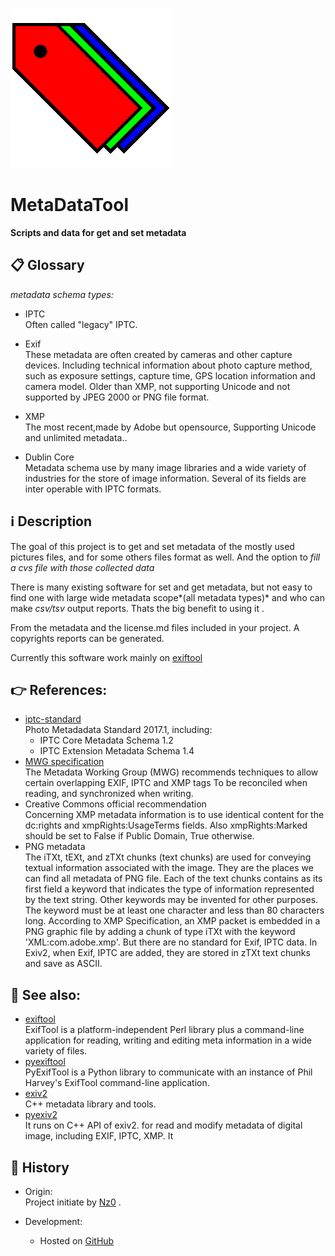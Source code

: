![Logo icon](contents/logo/logo.svg "Software-name logo")
# MetaDataTool
**Scripts and data for get and set metadata**


## 📋 Glossary
*metadata schema types:*

 - IPTC  
	Often called "legacy" IPTC.
	
 - Exif  
	These metadata are often created by cameras and other capture devices.
	Including technical information about photo capture method, 
	such as exposure settings, capture time, GPS location information and camera model.
	Older than XMP, not supporting Unicode and not supported by JPEG 2000 or PNG file format.
	
 - XMP  
	The most recent,made by Adobe but opensource,
	Supporting Unicode and unlimited metadata..
	
 - Dublin Core  
	Metadata schema use by many image libraries and a wide variety of industries
	for the store of image information.
	Several of its fields are inter operable with IPTC formats.


## ℹ️ Description
The goal of this project is to get and set metadata of the mostly used pictures files,
and for some others files format as well. 
And the option to *fill a cvs file with those collected data*

There is many existing software for set and get metadata,
but not easy to find one with large wide metadata scope*(all metadata types)* 
and who can make *csv/tsv* output reports.
Thats the big benefit to using it .

From the metadata and the license.md files included in your project.
A copyrights reports can be generated.

Currently this software work mainly on [exiftool](https://www.sno.phy.queensu.ca/~phil/exiftool)


## 👉 References:
 - [iptc-standard](https://www.iptc.org/std/photometadata/specification/IPTC-PhotoMetadata)  
	Photo Metadadata Standard 2017.1, including:
	 - IPTC Core Metadata Schema 1.2
	 - IPTC Extension Metadata Schema 1.4
 - [MWG specification](http://www.metadataworkinggroup.org/ )  
	The Metadata Working Group (MWG) 
	recommends techniques to allow certain overlapping EXIF, IPTC and XMP tags
	To be reconciled when reading, and synchronized when writing.
 - Creative Commons official recommendation  
	Concerning XMP metadata information
	is to use identical content for the dc:rights and xmpRights:UsageTerms fields.
	Also xmpRights:Marked should be set to False if Public Domain, True otherwise.
 - PNG metadata  
	The iTXt, tEXt, and zTXt chunks (text chunks) 
	are used for conveying textual information associated with the image. 
	They are the places we can find all metadata of PNG file.
	Each of the text chunks contains as its first field a keyword that indicates the type of information represented by the text string. 
	Other keywords may be invented for other purposes.
	The keyword must be at least one character and less than 80 characters long.
	According to XMP Specification,
	an XMP packet is embedded in a PNG graphic file by adding a chunk of type iTXt 
	with the keyword 'XML:com.adobe.xmp'.
	But there are no standard for Exif, IPTC data. In Exiv2, 
	when Exif, IPTC are added, they are stored in zTXt text chunks and save as ASCII.


## 👀 See also:
 - [exiftool](https://www.sno.phy.queensu.ca/~phil/exiftool)  
	ExifTool is a platform-independent Perl library plus a command-line application
	for reading, writing and editing meta information in a wide variety of files.
 - [pyexiftool](https://github.com/smarnach/pyexiftool)  
	PyExifTool is a Python library
	to communicate with an instance of Phil Harvey's ExifTool command-line application.
 - [exiv2](https://www.exiv2.org/index.html)  
	C++ metadata library and tools.
 - [pyexiv2](https://pypi.org/project/pyexiv2/)  
	It runs on C++ API of exiv2. 
	for read and modify metadata of digital image, including EXIF, IPTC, XMP. It 


## 📜 History
 - Origin:  
	Project initiate by [Nz0](https://github.com/N-z0) .

 - Development:  
	- Hosted  on [GitHub](https://github.com/N-z0/metadatatool)

